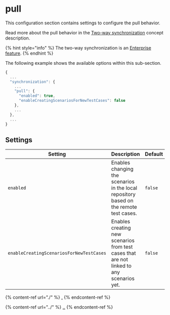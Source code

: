 # pull

This configuration section contains settings to configure the pull behavior.

Read more about the pull behavior in the [Two-way synchronization](../../../features/pull-features/two-way-synchronization.md) concept description.

{% hint style="info" %}
The two-way synchronization is an [Enterprise feature](../../../licensing.md).
{% endhint %}

The following example shows the available options within this sub-section.

```javascript
{
  ...
  "synchronization": {
    ...
    "pull": {
      "enabled": true,
      "enableCreatingScenariosForNewTestCases": false
    },
    ...
  },
  ...
}
```

## Settings

| Setting                                  | Description                                                                              | Default |
| ---------------------------------------- | ---------------------------------------------------------------------------------------- | ------- |
| `enabled`                                | Enables changing the scenarios in the local repository based on the remote test cases.   | `false` |
| `enableCreatingScenariosForNewTestCases` | Enables creating new scenarios from test cases that are not linked to any scenarios yet. | `false` |



{% content-ref url="./" %}
[.](./)
{% endcontent-ref %}

{% content-ref url="../" %}
[..](../)
{% endcontent-ref %}
